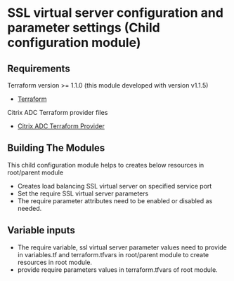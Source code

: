 SSL virtual server configuration and parameter settings (Child configuration module)
===================================================


Requirements
------------
Terraform version >= 1.1.0 (this module developed with version v1.1.5)
-	[Terraform](https://www.terraform.io/downloads.html)

Citrix ADC Terraform provider files
-   [Citrix ADC Terraform Provider](https://github.com/citrix/terraform-provider-citrixadc)



Building The Modules
---------------------
This child configuration module helps to creates below resources in root/parent module 
-	Creates load balancing SSL virtual server on specified service port
-	Set the require SSL virtual server parameters 
-   The require parameter attributes need to be enabled or disabled as needed.


Variable inputs
----------------------
- The require variable, ssl virtual server parameter values need to provide in variables.tf and terraform.tfvars in root/parent module to create resources in root module.
- provide require parameters values in terraform.tfvars of root module.




